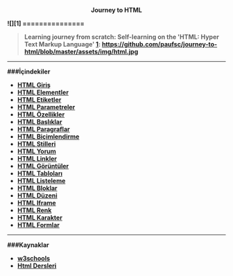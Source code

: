 <p align="center"><b>Journey to HTML </p>
![][1]
===============

>Learning journey from scratch: Self-learning on the 'HTML: Hyper Text Markup Language' 
[1]: https://github.com/paufsc/journey-to-html/blob/master/assets/img/html.jpg


-------------------
###İçindekiler

* [HTML Giriş](./docs/tr/HTML.md)
* [HTML Elementler]()
* [HTML Etiketler]()
* [HTML Parametreler]()
* [HTML Özellikler]()
* [HTML Başlıklar]()
* [HTML Paragraflar]()
* [HTML Biçimlendirme]()
* [HTML Stilleri]()
* [HTML Yorum]()
* [HTML Linkler]()
* [HTML Görüntüler]()
* [HTML Tabloları]()
* [HTML Listeleme]()
* [HTML Bloklar]()
* [HTML Düzeni]()
* [HTML Iframe](./docs/tr/iframe)
* [HTML Renk]()
* [HTML Karakter]()
* [HTML Formlar]()


-----------------------
###Kaynaklar

* [w3schools](http://www.w3schools.com/html/)
* [Html Dersleri](http://www.htmldersleri.org/)




[1]: https://github.com/paufsc/journey-to-html/blob/master/assets/img/html.jpg
